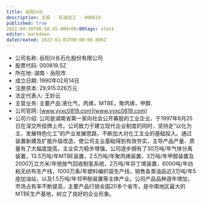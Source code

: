 ```yaml
---
title: 岳阳兴长
description: 主板 - 石油加工 - 000819
published: true
2022-04-30T06:58:45.000+08:00tags: stock
editor: markdown
dateCreated: 2022-01-01T00:00:00.000Z
---
```


- 公司名称: 岳阳兴长石化股份有限公司
- 股票代码: 000819.SZ
- 所在地: 湖南 - 岳阳市
- 成立日期: 1990年02月14日
- 注册资本: 29,915.026万元
- 法定代表人: 王妙云
- 主营业务: 主要产品:液化气，丙烯，MTBE，聚丙烯，甲醇.
- 公司官网: [www.yyxc0819.com](www.yyxc0819.com)
- 公司介绍: 公司是湖南省第一家向社会公开募股的工业企业，于1997年6月25日在深交所挂牌上市。公司致力于建立现代企业制度的同时，坚持走“以化为主，发展特色化工”的产业发展思路，不断加大对化工主业的基础投入。通过装置新建及扩能升级改造，使公司主业基础得到有效夯实，主导产品产量、质量有了大幅度提高，主业实力稳步增强。公司逐步拥有了30万吨/年气体分离装置，13.5万吨/年MTBE装置，2.5万吨/年聚丙烯装置，3万吨/年甲醇装置及2000万立方米/年弛放气回收制氢系统，2万吨/年异丁烯装置，6000吨/年纺粘无纺布生产线，1000万条/年塑料编织袋生产线，销售各类油品近3万吨/年5座加油站，以及1.5万吨/年邻甲酚装置等主体产业。公司产品品种逐年增加，市场占有率不断提高，主要产品行销全国20多个省市，是中南地区最大的MTBE生产基地，树立了良好的企业形象。


